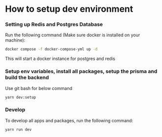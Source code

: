 # How to setup dev environment

### Setting up Redis and Postgres Database

Run the following command (Make sure docker is installed on your machine):

```sh
docker compose -f docker-compose-yml up -d
```
This will start a docker instance for postgres and redis

### Setup env variables, install all packages, setup the prisma and build the backend

Use git bash for below command
```bash
yarn dev:setup
```

### Develop

To develop all apps and packages, run the following command:

```bash
yarn run dev
```
